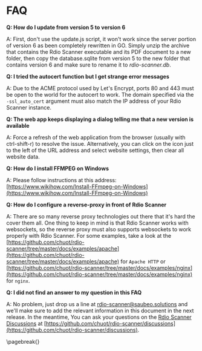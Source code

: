 # FAQ

**Q: How do I update from version 5 to version 6**

A: First, don't use the update.js script, it won't work since the server portion of version 6 as been completely rewritten in GO. Simply unzip the archive that contains the Rdio Scanner executable and its PDF document to a new folder, then copy the database.sqlite from version 5 to the new folder that contains version 6 and make sure to rename it to _rdio-scanner.db_.

**Q: I tried the autocert function but I get strange error messages**

A: Due to the ACME protocol used by Let's Encrypt, ports 80 and 443 must be open to the world for the autocert to work. The domain specified via the `-ssl_auto_cert` argument must also match the IP address of your Rdio Scanner instance.

**Q: The web app keeps displaying a dialog telling me that a new version is available**

A: Force a refresh of the web application from the browser (usually with ctrl-shift-r) to resolve the issue. Alternatively, you can click on the icon just to the left of the URL address and select website settings, then clear all website data.

**Q: How do I install FFMPEG on Windows**

A: Please follow instructions at this address: [https://www.wikihow.com/Install-FFmpeg-on-Windows](https://www.wikihow.com/Install-FFmpeg-on-Windows)

**Q: How do I configure a reverse-proxy in front of Rdio Scanner**

A: There are so many reverse proxy technologies out there that it's hard the cover them all. One thing to keep in mind is that Rdio Scanner works with websockets, so the reverse proxy must also supports websockets to work properly with Rdio Scanner. For some examples, take a look at the [https://github.com/chuot/rdio-scanner/tree/master/docs/examples/apache](https://github.com/chuot/rdio-scanner/tree/master/docs/examples/apache) for `Apache HTTP` or [https://github.com/chuot/rdio-scanner/tree/master/docs/examples/nginx](https://github.com/chuot/rdio-scanner/tree/master/docs/examples/nginx) for `nginx`.

**Q: I did not find an answer to my question in this FAQ**

A: No problem, just drop us a line at [rdio-scanner@saubeo.solutions](mailto:rdio-scanner@saubeo.solutions) and we'll make sure to add the relevant information in this document in the next release. In the meantime, You can ask your questions on the [Rdio Scanner Discussions](https://github.com/chuot/rdio-scanner/discussions) at [https://github.com/chuot/rdio-scanner/discussions](https://github.com/chuot/rdio-scanner/discussions).

\pagebreak{}